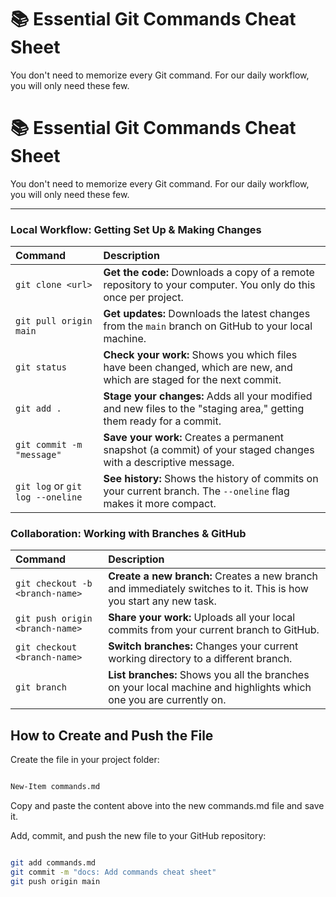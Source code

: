 # 📚 Essential Git Commands Cheat Sheet

You don't need to memorize every Git command. For our daily workflow, you will only need these few.

# 📚 Essential Git Commands Cheat Sheet

You don't need to memorize every Git command. For our daily workflow, you will only need these few.

---

### Local Workflow: Getting Set Up & Making Changes

| Command                          | Description                                                                                                            |
| :------------------------------- | :--------------------------------------------------------------------------------------------------------------------- |
| `git clone <url>`                | **Get the code:** Downloads a copy of a remote repository to your computer. You only do this once per project.         |
| `git pull origin main`           | **Get updates:** Downloads the latest changes from the `main` branch on GitHub to your local machine.                  |
| `git status`                     | **Check your work:** Shows you which files have been changed, which are new, and which are staged for the next commit. |
| `git add .`                      | **Stage your changes:** Adds all your modified and new files to the "staging area," getting them ready for a commit.   |
| `git commit -m "message"`        | **Save your work:** Creates a permanent snapshot (a commit) of your staged changes with a descriptive message.         |
| `git log` or `git log --oneline` | **See history:** Shows the history of commits on your current branch. The `--oneline` flag makes it more compact.      |

### Collaboration: Working with Branches & GitHub

| Command                         | Description                                                                                                        |
| :------------------------------ | :----------------------------------------------------------------------------------------------------------------- |
| `git checkout -b <branch-name>` | **Create a new branch:** Creates a new branch and immediately switches to it. This is how you start any new task.  |
| `git push origin <branch-name>` | **Share your work:** Uploads all your local commits from your current branch to GitHub.                            |
| `git checkout <branch-name>`    | **Switch branches:** Changes your current working directory to a different branch.                                 |
| `git branch`                    | **List branches:** Shows you all the branches on your local machine and highlights which one you are currently on. |

## How to Create and Push the File

Create the file in your project folder:

```bash

New-Item commands.md

```

Copy and paste the content above into the new commands.md file and save it.

Add, commit, and push the new file to your GitHub repository:

```bash

git add commands.md
git commit -m "docs: Add commands cheat sheet"
git push origin main

```
